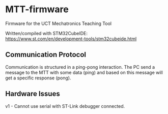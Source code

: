 # MTT-firmware
Firmware for the UCT Mechatronics Teaching Tool

Written/compiled with STM32CubeIDE: https://www.st.com/en/development-tools/stm32cubeide.html

## Communication Protocol
Communication is structured in a ping-pong interaction. The PC send a message to the MTT with some data (ping) and based on this message will get a specific response (pong).


## Hardware Issues
v1 - Cannot use serial with ST-Link debugger connected.